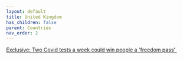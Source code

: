 ```yaml
---
layout: default
title: United Kingdom
has_children: false
parent: Countries
nav_order: 2
---
```


[Exclusive: Two Covid tests a week could win people a 'freedom pass' ](https://archive.is/gJ65o)